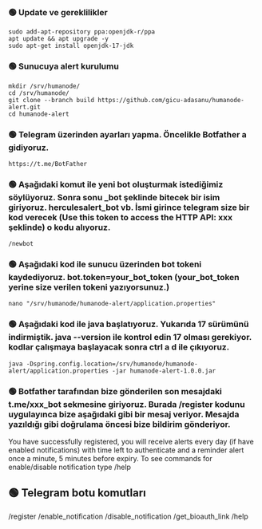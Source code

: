 

###  🟢 Update ve gereklilikler
```
sudo add-apt-repository ppa:openjdk-r/ppa
apt update && apt upgrade -y
sudo apt-get install openjdk-17-jdk
```

###  🟢 Sunucuya alert kurulumu
```
mkdir /srv/humanode/
cd /srv/humanode/
git clone --branch build https://github.com/gicu-adasanu/humanode-alert.git
cd humanode-alert
```

###  🟢 Telegram üzerinden ayarları yapma. Öncelikle Botfather a gidiyoruz.
```
https://t.me/BotFather
```

###  🟢 Aşağıdaki komut ile yeni bot oluşturmak istediğimiz söylüyoruz. Sonra sonu _bot şeklinde bitecek bir isim giriyoruz. herculesalert_bot vb. İsmi girince telegram size bir kod verecek (Use this token to access the HTTP API: xxx şeklinde) o kodu alıyoruz. 
```
/newbot
```

###  🟢 Aşağıdaki kod ile sunucu üzerinden bot tokeni kaydediyoruz. bot.token=your_bot_token (your_bot_token yerine size verilen tokeni yazıyorsunuz.)

```
nano "/srv/humanode/humanode-alert/application.properties"
```

###  🟢 Aşağıdaki kod ile java başlatıyoruz. Yukarıda 17 sürümünü indirmiştik. java --version ile kontrol edin 17 olması gerekiyor. kodlar çalışmaya başlayacak sonra ctrl a d ile çıkıyoruz.

```
java -Dspring.config.location=/srv/humanode/humanode-alert/application.properties -jar humanode-alert-1.0.0.jar
```

###  🟢 Botfather tarafından bize gönderilen son mesajdaki t.me/xxx_bot sekmesine giriyoruz. Burada /register kodunu uygulayınca bize aşağıdaki gibi bir mesaj veriyor. Mesajda yazıldığı gibi doğrulama öncesi bize bildirim gönderiyor.


You have successfully registered, you will receive alerts every day (if have enabled notifications) with time left to authenticate and a reminder alert once a minute, 5 minutes before expiry. To see commands for enable/disable notification type /help



##  🟢 Telegram botu komutları

/register
/enable_notification
/disable_notification
/get_bioauth_link
/help

